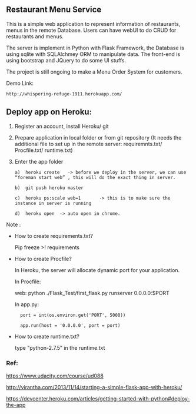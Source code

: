 ## Restaurant Menu Service

This is a simple web application to represent information of restaurants, menus in the remote Database.
Users can have webUI to do CRUD for restaurants and menus.

The server is implement in Python with Flask Framework, the Database is using sqlite with SQLAlchmey ORM to manipulate data.
The front-end is using bootstrap and JQuery to do some UI stuffs.

The project is still ongoing to make a Menu Order System for customers.

Demo Link:
	
	http://whispering-refuge-1911.herokuapp.com/


## Deploy app on Heroku: 

1.	Register an account, install Heroku/ git

2.	Prepare application in local folder or from git repository (It needs the additional file to set up in the remote server: requiremnts.txt/ Procfile.txt/ runtime.txt)

3.	Enter the app folder

		a)	heroku create   -> before we deploy in the server, we can use “foreman start web” , this will do the exact thing in server.
	
		b)	git push heroku master
	
		c)	heroku ps:scale web=1       -> this is to make sure the instance in server is running
	
		d)	heroku open  -> auto open in chrome.


Note : 
* How to create requirements.txt?
	
	Pip freeze >! requirements

* How to create Procfile?

	In Heroku, the server will allocate dynamic port for your application.

	In Procfile:

	web: python ./Flask_Test/first_flask.py runserver 0.0.0.0:$PORT

    In app.py:
	
		port = int(os.environ.get('PORT', 5000))
		
		app.run(host = '0.0.0.0', port = port)

* How to create runtime.txt?


	type "python-2.7.5" in the runtime.txt


### Ref: 

https://www.udacity.com/course/ud088 

http://virantha.com/2013/11/14/starting-a-simple-flask-app-with-heroku/

https://devcenter.heroku.com/articles/getting-started-with-python#deploy-the-app

